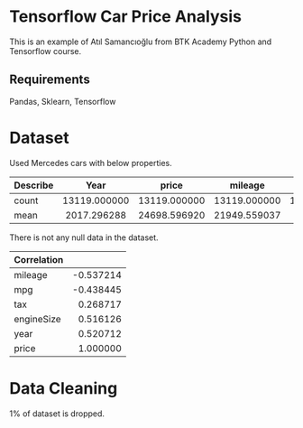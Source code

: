 # Tensorflow Car Price Analysis
This is an example of Atıl Samancıoğlu from BTK Academy Python and Tensorflow course.
## Requirements
Pandas, Sklearn, Tensorflow

# Dataset
Used Mercedes cars with below properties.

|Describe| Year          | price         | mileage       | tax           | mpg           | engineSize  |
| ------ |:-------------:|:-------------:|:-------------:|:-------------:|:-------------:| -----------:|
|count   | 13119.000000  | 13119.000000  | 13119.000000  | 13119.000000  | 13119.000000  | 13119.000000|
|mean    | 2017.296288   | 24698.596920  | 21949.559037  | 129.972178    | 55.155843     | 2.071530    |

There is not any null data in the dataset.

| Correlation|         |
| ---------  | -------:|
| mileage    |-0.537214|
| mpg        |-0.438445|
| tax        | 0.268717|
| engineSize | 0.516126|
| year       | 0.520712|
| price      | 1.000000|

# Data Cleaning
1% of dataset is dropped. 









